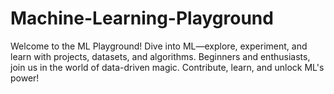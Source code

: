 # Machine-Learning-Playground
Welcome to the ML Playground! Dive into ML—explore, experiment, and learn with projects, datasets, and algorithms. Beginners and enthusiasts, join us in the world of data-driven magic. Contribute, learn, and unlock ML's power!
